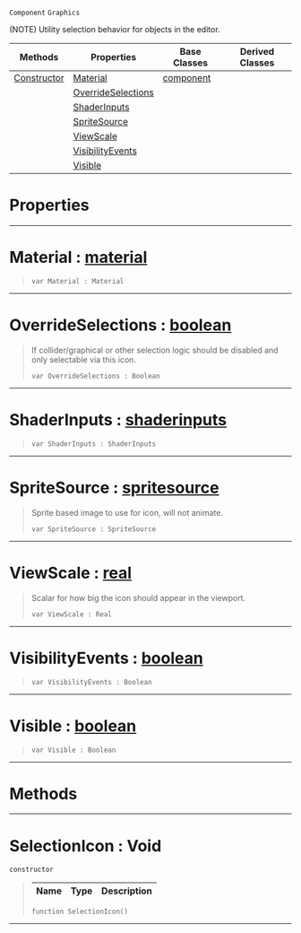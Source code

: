  `Component` `Graphics`



(NOTE) Utility selection behavior for objects in the editor.

|Methods|Properties|Base Classes|Derived Classes|
|---|---|---|---|
|[ Constructor](https://github.com/ZilchEngine/ZilchDocs/blob/master/code_reference/class_reference/selectionicon.markdown#selectionicon-void)|[ Material](https://github.com/ZilchEngine/ZilchDocs/blob/master/code_reference/class_reference/selectionicon.markdown#material-zilch-engine-doc)|[component](https://github.com/ZilchEngine/ZilchDocs/blob/master/code_reference/class_reference/component.markdown)| |
| |[ OverrideSelections](https://github.com/ZilchEngine/ZilchDocs/blob/master/code_reference/class_reference/selectionicon.markdown#overrideselections-zero)| | |
| |[ ShaderInputs](https://github.com/ZilchEngine/ZilchDocs/blob/master/code_reference/class_reference/selectionicon.markdown#shaderinputs-zilch-engine)| | |
| |[ SpriteSource](https://github.com/ZilchEngine/ZilchDocs/blob/master/code_reference/class_reference/selectionicon.markdown#spritesource-zilch-engine)| | |
| |[ ViewScale](https://github.com/ZilchEngine/ZilchDocs/blob/master/code_reference/class_reference/selectionicon.markdown#viewscale-zilch-engine-do)| | |
| |[ VisibilityEvents](https://github.com/ZilchEngine/ZilchDocs/blob/master/code_reference/class_reference/selectionicon.markdown#visibilityevents-zilch-en)| | |
| |[ Visible](https://github.com/ZilchEngine/ZilchDocs/blob/master/code_reference/class_reference/selectionicon.markdown#visible-zilch-engine-docu)| | |


 #  Properties


---  
 #  Material : [material](https://github.com/ZilchEngine/ZilchDocs/blob/master/code_reference/class_reference/material.markdown)

> 
> ``` lang=cpp, name=Nada
> var Material : Material


---  
 #  OverrideSelections : [boolean](https://github.com/ZilchEngine/ZilchDocs/blob/master/code_reference/nada_base_types/boolean.markdown)

> If collider/graphical or other selection logic should be disabled and only selectable via this icon.
> ``` lang=cpp, name=Nada
> var OverrideSelections : Boolean


---  
 #  ShaderInputs : [shaderinputs](https://github.com/ZilchEngine/ZilchDocs/blob/master/code_reference/class_reference/shaderinputs.markdown)

> 
> ``` lang=cpp, name=Nada
> var ShaderInputs : ShaderInputs


---  
 #  SpriteSource : [spritesource](https://github.com/ZilchEngine/ZilchDocs/blob/master/code_reference/class_reference/spritesource.markdown)

> Sprite based image to use for icon, will not animate.
> ``` lang=cpp, name=Nada
> var SpriteSource : SpriteSource


---  
 #  ViewScale : [real](https://github.com/ZilchEngine/ZilchDocs/blob/master/code_reference/nada_base_types/real.markdown)

> Scalar for how big the icon should appear in the viewport.
> ``` lang=cpp, name=Nada
> var ViewScale : Real


---  
 #  VisibilityEvents : [boolean](https://github.com/ZilchEngine/ZilchDocs/blob/master/code_reference/nada_base_types/boolean.markdown)

> 
> ``` lang=cpp, name=Nada
> var VisibilityEvents : Boolean


---  
 #  Visible : [boolean](https://github.com/ZilchEngine/ZilchDocs/blob/master/code_reference/nada_base_types/boolean.markdown)

> 
> ``` lang=cpp, name=Nada
> var Visible : Boolean


---  
 #  Methods


---  
 #  SelectionIcon : Void

 `constructor`

> 
> |Name|Type|Description|
> |---|---|---|
> ``` lang=cpp, name=Nada
> function SelectionIcon()
> ``` 


---  
 

 